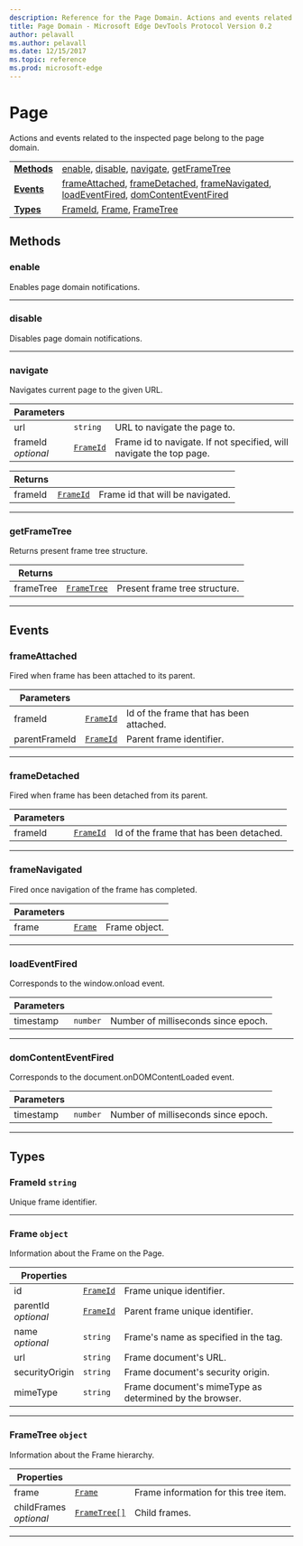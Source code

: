 ```yaml
---
description: Reference for the Page Domain. Actions and events related to the inspected page belong to the page domain.
title: Page Domain - Microsoft Edge DevTools Protocol Version 0.2
author: pelavall
ms.author: pelavall
ms.date: 12/15/2017
ms.topic: reference
ms.prod: microsoft-edge
---
```

# Page
Actions and events related to the inspected page belong to the page domain.

| | |
|-|-|
| [**Methods**](#methods) | [enable](#enable), [disable](#disable), [navigate](#navigate), [getFrameTree](#getframetree) |
| [**Events**](#events) | [frameAttached](#frameattached), [frameDetached](#framedetached), [frameNavigated](#framenavigated), [loadEventFired](#loadeventfired), [domContentEventFired](#domcontenteventfired) |
| [**Types**](#types) | [FrameId](#frameid), [Frame](#frame), [FrameTree](#frametree) |
## Methods

### enable
Enables page domain notifications.

</p>

---

### disable
Disables page domain notifications.

</p>

---

### navigate
Navigates current page to the given URL.

<table>
    <thead>
        <tr>
            <th>Parameters</th>
            <th></th>
            <th></th>
        </tr>
    </thead>
    <tbody>
        <tr>
            <td>url</td>
            <td><code class="flyout">string</code></td>
            <td>URL to navigate the page to.</td>
        </tr>
        <tr>
            <td>frameId <br/> <i>optional</i></td>
            <td><a href="#frameid"><code class="flyout">FrameId</code></a></td>
            <td>Frame id to navigate. If not specified, will navigate the top page.</td>
        </tr>
    </tbody>
</table>
<table>
    <thead>
        <tr>
            <th>Returns</th>
            <th></th>
            <th></th>
        </tr>
    </thead>
    <tbody>
        <tr>
            <td>frameId</td>
            <td><a href="#frameid"><code class="flyout">FrameId</code></a></td>
            <td>Frame id that will be navigated.</td>
        </tr>
    </tbody>
</table>
</p>

---

### getFrameTree
Returns present frame tree structure.

<table>
    <thead>
        <tr>
            <th>Returns</th>
            <th></th>
            <th></th>
        </tr>
    </thead>
    <tbody>
        <tr>
            <td>frameTree</td>
            <td><a href="#frametree"><code class="flyout">FrameTree</code></a></td>
            <td>Present frame tree structure.</td>
        </tr>
    </tbody>
</table>
</p>

---

## Events

### frameAttached
Fired when frame has been attached to its parent.

<table>
    <thead>
        <tr>
            <th>Parameters</th>
            <th></th>
            <th></th>
        </tr>
    </thead>
    <tbody>
        <tr>
            <td>frameId</td>
            <td><a href="#frameid"><code class="flyout">FrameId</code></a></td>
            <td>Id of the frame that has been attached.</td>
        </tr>
        <tr>
            <td>parentFrameId</td>
            <td><a href="#frameid"><code class="flyout">FrameId</code></a></td>
            <td>Parent frame identifier.</td>
        </tr>
    </tbody>
</table>
</p>

---

### frameDetached
Fired when frame has been detached from its parent.

<table>
    <thead>
        <tr>
            <th>Parameters</th>
            <th></th>
            <th></th>
        </tr>
    </thead>
    <tbody>
        <tr>
            <td>frameId</td>
            <td><a href="#frameid"><code class="flyout">FrameId</code></a></td>
            <td>Id of the frame that has been detached.</td>
        </tr>
    </tbody>
</table>
</p>

---

### frameNavigated
Fired once navigation of the frame has completed.

<table>
    <thead>
        <tr>
            <th>Parameters</th>
            <th></th>
            <th></th>
        </tr>
    </thead>
    <tbody>
        <tr>
            <td>frame</td>
            <td><a href="#frame"><code class="flyout">Frame</code></a></td>
            <td>Frame object.</td>
        </tr>
    </tbody>
</table>
</p>

---

### loadEventFired
Corresponds to the window.onload event.

<table>
    <thead>
        <tr>
            <th>Parameters</th>
            <th></th>
            <th></th>
        </tr>
    </thead>
    <tbody>
        <tr>
            <td>timestamp</td>
            <td><code class="flyout">number</code></td>
            <td>Number of milliseconds since epoch.</td>
        </tr>
    </tbody>
</table>
</p>

---

### domContentEventFired
Corresponds to the document.onDOMContentLoaded event.

<table>
    <thead>
        <tr>
            <th>Parameters</th>
            <th></th>
            <th></th>
        </tr>
    </thead>
    <tbody>
        <tr>
            <td>timestamp</td>
            <td><code class="flyout">number</code></td>
            <td>Number of milliseconds since epoch.</td>
        </tr>
    </tbody>
</table>
</p>

---

## Types

### <a name="frameid"></a> FrameId `string`

Unique frame identifier.

</p>

---

### <a name="frame"></a> Frame `object`

Information about the Frame on the Page.

<table>
    <thead>
        <tr>
            <th>Properties</th>
            <th></th>
            <th></th>
        </tr>
    </thead>
    <tbody>
        <tr>
            <td>id</td>
            <td><a href="#frameid"><code class="flyout">FrameId</code></a></td>
            <td>Frame unique identifier.</td>
        </tr>
        <tr>
            <td>parentId <br/> <i>optional</i></td>
            <td><a href="#frameid"><code class="flyout">FrameId</code></a></td>
            <td>Parent frame unique identifier.</td>
        </tr>
        <tr>
            <td>name <br/> <i>optional</i></td>
            <td><code class="flyout">string</code></td>
            <td>Frame's name as specified in the tag.</td>
        </tr>
        <tr>
            <td>url</td>
            <td><code class="flyout">string</code></td>
            <td>Frame document's URL.</td>
        </tr>
        <tr>
            <td>securityOrigin</td>
            <td><code class="flyout">string</code></td>
            <td>Frame document's security origin.</td>
        </tr>
        <tr>
            <td>mimeType</td>
            <td><code class="flyout">string</code></td>
            <td>Frame document's mimeType as determined by the browser.</td>
        </tr>
    </tbody>
</table>
</p>

---

### <a name="frametree"></a> FrameTree `object`

Information about the Frame hierarchy.

<table>
    <thead>
        <tr>
            <th>Properties</th>
            <th></th>
            <th></th>
        </tr>
    </thead>
    <tbody>
        <tr>
            <td>frame</td>
            <td><a href="#frame"><code class="flyout">Frame</code></a></td>
            <td>Frame information for this tree item.</td>
        </tr>
        <tr>
            <td>childFrames <br/> <i>optional</i></td>
            <td><a href="#frametree"><code class="flyout">FrameTree[]</code></a></td>
            <td>Child frames.</td>
        </tr>
    </tbody>
</table>
</p>

---
